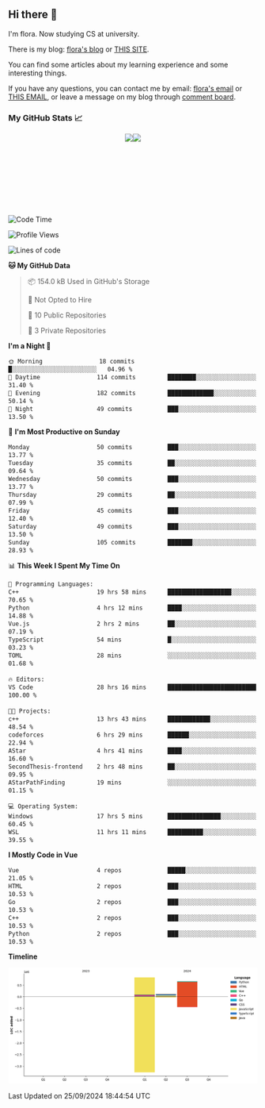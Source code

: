 ## Hi there 👋

I'm flora. Now studying CS at university. 

There is my blog: [flora's blog](https://florae006.github.io/) or [THIS SITE](https://dodolalorc.cn/). 

You can find some articles about my learning experience and some interesting things.

If you have any questions, you can contact me by email: [flora's email](mailto:chenflora124@gmail.com) or [THIS EMAIL](mailto:flora_chen2021@163.com), or leave a message on my blog through [comment board](https://florae006.github.io/comments/).

### My GitHub Stats 📈
<div style="display:flex;flex-direction:row;justify-content:center;">
  <img height="150" class="img" src="https://github-readme-stats.vercel.app/api?username=Florae006&count_private=true&show_icons=true&theme=graywhite&show_owner=true" />
  <img height="150" class="img" src="https://github-readme-stats.vercel.app/api/top-langs/?username=Florae006&layout=compact&theme=graywhite" />
</div>

<!--START_SECTION:waka-->
![Code Time](http://img.shields.io/badge/Code%20Time-301%20hrs%2044%20mins-blue)

![Profile Views](http://img.shields.io/badge/Profile%20Views-0-blue)

![Lines of code](https://img.shields.io/badge/From%20Hello%20World%20I%27ve%20Written-1.6%20million%20lines%20of%20code-blue)

**🐱 My GitHub Data** 

> 📦 154.0 kB Used in GitHub's Storage 
 > 
> 🚫 Not Opted to Hire
 > 
> 📜 10 Public Repositories 
 > 
> 🔑 3 Private Repositories 
 > 
**I'm a Night 🦉** 

```text
🌞 Morning                18 commits          █░░░░░░░░░░░░░░░░░░░░░░░░   04.96 % 
🌆 Daytime                114 commits         ████████░░░░░░░░░░░░░░░░░   31.40 % 
🌃 Evening                182 commits         █████████████░░░░░░░░░░░░   50.14 % 
🌙 Night                  49 commits          ███░░░░░░░░░░░░░░░░░░░░░░   13.50 % 
```
📅 **I'm Most Productive on Sunday** 

```text
Monday                   50 commits          ███░░░░░░░░░░░░░░░░░░░░░░   13.77 % 
Tuesday                  35 commits          ██░░░░░░░░░░░░░░░░░░░░░░░   09.64 % 
Wednesday                50 commits          ███░░░░░░░░░░░░░░░░░░░░░░   13.77 % 
Thursday                 29 commits          ██░░░░░░░░░░░░░░░░░░░░░░░   07.99 % 
Friday                   45 commits          ███░░░░░░░░░░░░░░░░░░░░░░   12.40 % 
Saturday                 49 commits          ███░░░░░░░░░░░░░░░░░░░░░░   13.50 % 
Sunday                   105 commits         ███████░░░░░░░░░░░░░░░░░░   28.93 % 
```


📊 **This Week I Spent My Time On** 

```text
💬 Programming Languages: 
C++                      19 hrs 58 mins      ██████████████████░░░░░░░   70.65 % 
Python                   4 hrs 12 mins       ████░░░░░░░░░░░░░░░░░░░░░   14.88 % 
Vue.js                   2 hrs 2 mins        ██░░░░░░░░░░░░░░░░░░░░░░░   07.19 % 
TypeScript               54 mins             █░░░░░░░░░░░░░░░░░░░░░░░░   03.23 % 
TOML                     28 mins             ░░░░░░░░░░░░░░░░░░░░░░░░░   01.68 % 

🔥 Editors: 
VS Code                  28 hrs 16 mins      █████████████████████████   100.00 % 

🐱‍💻 Projects: 
c++                      13 hrs 43 mins      ████████████░░░░░░░░░░░░░   48.54 % 
codeforces               6 hrs 29 mins       ██████░░░░░░░░░░░░░░░░░░░   22.94 % 
AStar                    4 hrs 41 mins       ████░░░░░░░░░░░░░░░░░░░░░   16.60 % 
SecondThesis-frontend    2 hrs 48 mins       ██░░░░░░░░░░░░░░░░░░░░░░░   09.95 % 
AStarPathFinding         19 mins             ░░░░░░░░░░░░░░░░░░░░░░░░░   01.15 % 

💻 Operating System: 
Windows                  17 hrs 5 mins       ███████████████░░░░░░░░░░   60.45 % 
WSL                      11 hrs 11 mins      ██████████░░░░░░░░░░░░░░░   39.55 % 
```

**I Mostly Code in Vue** 

```text
Vue                      4 repos             █████░░░░░░░░░░░░░░░░░░░░   21.05 % 
HTML                     2 repos             ███░░░░░░░░░░░░░░░░░░░░░░   10.53 % 
Go                       2 repos             ███░░░░░░░░░░░░░░░░░░░░░░   10.53 % 
C++                      2 repos             ███░░░░░░░░░░░░░░░░░░░░░░   10.53 % 
Python                   2 repos             ███░░░░░░░░░░░░░░░░░░░░░░   10.53 % 
```



**Timeline**

![Lines of Code chart](https://raw.githubusercontent.com/Florae006/Florae006/main/assets/bar_graph.png)


 Last Updated on 25/09/2024 18:44:54 UTC
<!--END_SECTION:waka-->

<!--
**Florae006/Florae006** is a ✨ _special_ ✨ repository because its `README.md` (this file) appears on your GitHub profile.

Here are some ideas to get you started:

- 🔭 I’m currently working on ...
- 🌱 I’m currently learning ...
- 👯 I’m looking to collaborate on ...
- 🤔 I’m looking for help with ...
- 💬 Ask me about ...
- 📫 How to reach me: ...
- 😄 Pronouns: ...
- ⚡ Fun fact: ...
  -->
